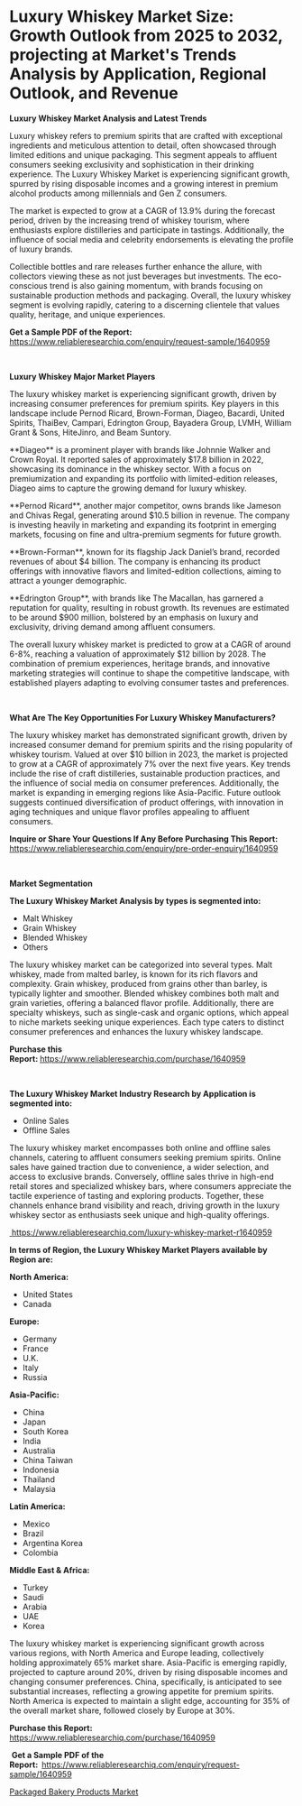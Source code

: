 <p><h1>Luxury Whiskey Market Size: Growth Outlook from 2025 to 2032, projecting at Market's Trends Analysis by Application, Regional Outlook, and Revenue</h1></p><p><strong>Luxury Whiskey Market Analysis and Latest Trends</strong></p>
<p><p>Luxury whiskey refers to premium spirits that are crafted with exceptional ingredients and meticulous attention to detail, often showcased through limited editions and unique packaging. This segment appeals to affluent consumers seeking exclusivity and sophistication in their drinking experience. The Luxury Whiskey Market is experiencing significant growth, spurred by rising disposable incomes and a growing interest in premium alcohol products among millennials and Gen Z consumers. </p><p>The market is expected to grow at a CAGR of 13.9% during the forecast period, driven by the increasing trend of whiskey tourism, where enthusiasts explore distilleries and participate in tastings. Additionally, the influence of social media and celebrity endorsements is elevating the profile of luxury brands. </p><p>Collectible bottles and rare releases further enhance the allure, with collectors viewing these as not just beverages but investments. The eco-conscious trend is also gaining momentum, with brands focusing on sustainable production methods and packaging. Overall, the luxury whiskey segment is evolving rapidly, catering to a discerning clientele that values quality, heritage, and unique experiences.</p></p>
<p><strong>Get a Sample PDF of the Report:&nbsp;</strong> <a href="https://www.reliableresearchiq.com/enquiry/request-sample/1640959?utm_campaign=2482&utm_medium=2&utm_source=Github&utm_content=ia&utm_term=15022025&utm_id=luxury-whiskey">https://www.reliableresearchiq.com/enquiry/request-sample/1640959</a></p>
<p>&nbsp;</p>
<p><strong>Luxury Whiskey Major Market Players</strong></p>
<p><p>The luxury whiskey market is experiencing significant growth, driven by increasing consumer preferences for premium spirits. Key players in this landscape include Pernod Ricard, Brown-Forman, Diageo, Bacardi, United Spirits, ThaiBev, Campari, Edrington Group, Bayadera Group, LVMH, William Grant & Sons, HiteJinro, and Beam Suntory.</p><p>**Diageo** is a prominent player with brands like Johnnie Walker and Crown Royal. It reported sales of approximately $17.8 billion in 2022, showcasing its dominance in the whiskey sector. With a focus on premiumization and expanding its portfolio with limited-edition releases, Diageo aims to capture the growing demand for luxury whiskey.</p><p>**Pernod Ricard**, another major competitor, owns brands like Jameson and Chivas Regal, generating around $10.5 billion in revenue. The company is investing heavily in marketing and expanding its footprint in emerging markets, focusing on fine and ultra-premium segments for future growth.</p><p>**Brown-Forman**, known for its flagship Jack Daniel’s brand, recorded revenues of about $4 billion. The company is enhancing its product offerings with innovative flavors and limited-edition collections, aiming to attract a younger demographic.</p><p>**Edrington Group**, with brands like The Macallan, has garnered a reputation for quality, resulting in robust growth. Its revenues are estimated to be around $900 million, bolstered by an emphasis on luxury and exclusivity, driving demand among affluent consumers.</p><p>The overall luxury whiskey market is predicted to grow at a CAGR of around 6-8%, reaching a valuation of approximately $12 billion by 2028. The combination of premium experiences, heritage brands, and innovative marketing strategies will continue to shape the competitive landscape, with established players adapting to evolving consumer tastes and preferences.</p></p>
<p>&nbsp;</p>
<p><strong>What Are The Key Opportunities For Luxury Whiskey Manufacturers?</strong></p>
<p><p>The luxury whiskey market has demonstrated significant growth, driven by increased consumer demand for premium spirits and the rising popularity of whiskey tourism. Valued at over $10 billion in 2023, the market is projected to grow at a CAGR of approximately 7% over the next five years. Key trends include the rise of craft distilleries, sustainable production practices, and the influence of social media on consumer preferences. Additionally, the market is expanding in emerging regions like Asia-Pacific. Future outlook suggests continued diversification of product offerings, with innovation in aging techniques and unique flavor profiles appealing to affluent consumers.</p></p>
<p><strong>Inquire or Share Your Questions If Any Before Purchasing This Report:</strong> <a href="https://www.reliableresearchiq.com/enquiry/pre-order-enquiry/1640959?utm_campaign=2482&utm_medium=2&utm_source=Github&utm_content=ia&utm_term=15022025&utm_id=luxury-whiskey">https://www.reliableresearchiq.com/enquiry/pre-order-enquiry/1640959</a></p>
<p>&nbsp;</p>
<p><strong>Market Segmentation</strong></p>
<p><strong>The Luxury Whiskey Market Analysis by types is segmented into:</strong></p>
<p><ul><li>Malt Whiskey</li><li>Grain Whiskey</li><li>Blended Whiskey</li><li>Others</li></ul></p>
<p><p>The luxury whiskey market can be categorized into several types. Malt whiskey, made from malted barley, is known for its rich flavors and complexity. Grain whiskey, produced from grains other than barley, is typically lighter and smoother. Blended whiskey combines both malt and grain varieties, offering a balanced flavor profile. Additionally, there are specialty whiskeys, such as single-cask and organic options, which appeal to niche markets seeking unique experiences. Each type caters to distinct consumer preferences and enhances the luxury whiskey landscape.</p></p>
<p><strong>Purchase this Report:&nbsp;</strong><a href="https://www.reliableresearchiq.com/purchase/1640959?utm_campaign=2482&utm_medium=2&utm_source=Github&utm_content=ia&utm_term=15022025&utm_id=luxury-whiskey">https://www.reliableresearchiq.com/purchase/1640959</a></p>
<p>&nbsp;</p>
<p><strong>The Luxury Whiskey Market Industry Research by Application is segmented into:</strong></p>
<p><ul><li>Online Sales</li><li>Offline Sales</li></ul></p>
<p><p>The luxury whiskey market encompasses both online and offline sales channels, catering to affluent consumers seeking premium spirits. Online sales have gained traction due to convenience, a wider selection, and access to exclusive brands. Conversely, offline sales thrive in high-end retail stores and specialized whiskey bars, where consumers appreciate the tactile experience of tasting and exploring products. Together, these channels enhance brand visibility and reach, driving growth in the luxury whiskey sector as enthusiasts seek unique and high-quality offerings.</p></p>
<p><a href="https://www.reliableresearchiq.com/luxury-whiskey-market-r1640959?utm_campaign=2482&utm_medium=2&utm_source=Github&utm_content=ia&utm_term=15022025&utm_id=luxury-whiskey">&nbsp;https://www.reliableresearchiq.com/luxury-whiskey-market-r1640959</a></p>
<p><strong>In terms of Region, the Luxury Whiskey Market Players available by Region are:</strong></p>
<p>
    <p> <strong> North America: </strong>
        <ul>
            <li>United States</li>
            <li>Canada</li>
        </ul>
        </p> 
    <p> <strong> Europe: </strong>
        <ul>
            <li>Germany</li>
            <li>France</li>
            <li>U.K.</li>
            <li>Italy</li>
            <li>Russia</li>
        </ul>
        </p> 
    <p> <strong> Asia-Pacific: </strong>
        <ul>
            <li>China</li>
            <li>Japan</li>
            <li>South Korea</li>
            <li>India</li>
            <li>Australia</li>
            <li>China Taiwan</li>
            <li>Indonesia</li>
            <li>Thailand</li>
            <li>Malaysia</li>
        </ul>
        </p> 
    <p> <strong> Latin America: </strong>
        <ul>
            <li>Mexico</li>
            <li>Brazil</li>
            <li>Argentina Korea</li>
            <li>Colombia</li>
        </ul>
        </p> 
    <p> <strong> Middle East & Africa: </strong>
        <ul>
            <li>Turkey</li>
            <li>Saudi</li>
            <li>Arabia</li>
            <li>UAE</li>
            <li>Korea</li>
        </ul>
    </p>
    </p>
<p><p>The luxury whiskey market is experiencing significant growth across various regions, with North America and Europe leading, collectively holding approximately 65% market share. Asia-Pacific is emerging rapidly, projected to capture around 20%, driven by rising disposable incomes and changing consumer preferences. China, specifically, is anticipated to see substantial increases, reflecting a growing appetite for premium spirits. North America is expected to maintain a slight edge, accounting for 35% of the overall market share, followed closely by Europe at 30%.</p></p>
<p><strong>Purchase this Report: </strong><a href="https://www.reliableresearchiq.com/purchase/1640959?utm_campaign=2482&utm_medium=2&utm_source=Github&utm_content=ia&utm_term=15022025&utm_id=luxury-whiskey">https://www.reliableresearchiq.com/purchase/1640959</a></p>
<p>&nbsp;<strong>Get a Sample PDF of the Report:&nbsp;&nbsp;</strong><a href="https://www.reliableresearchiq.com/enquiry/request-sample/1640959?utm_campaign=2482&utm_medium=2&utm_source=Github&utm_content=ia&utm_term=15022025&utm_id=luxury-whiskey">https://www.reliableresearchiq.com/enquiry/request-sample/1640959</a></p>
<p><strong></strong></p>
<p><p><a href="https://github.com/akaalahk/Market-Research-Report-List-1/blob/main/packaged-bakery-products-market.md?utm_campaign=2482&utm_medium=2&utm_source=Github&utm_content=ia&utm_term=15022025&utm_id=luxury-whiskey">Packaged Bakery Products Market</a></p></p>